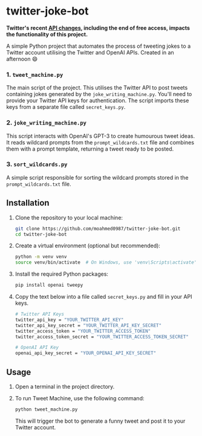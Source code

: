 # twitter-joke-bot

**Twitter's recent [API changes](https://www.forbes.com/sites/jenaebarnes/2023/02/03/twitter-ends-its-free-api-heres-who-will-be-affected/), including the end of free access, impacts the functionality of this project.**

A simple Python project that automates the process of tweeting jokes to a Twitter account utilising the Twitter and OpenAI APIs. Created in an afternoon 😄

### 1. `tweet_machine.py`

The main script of the project. This utilises the Twitter API to post tweets containing jokes generated by the `joke_writing_machine.py`. You'll need to provide your Twitter API keys for authentication. The script imports these keys from a separate file called `secret_keys.py`.

### 2. `joke_writing_machine.py`

This script interacts with OpenAI's GPT-3 to create humourous tweet ideas. It reads wildcard prompts from the `prompt_wildcards.txt` file and combines them with a prompt template, returning a tweet ready to be posted.

### 3. `sort_wildcards.py`

A simple script responsible for sorting the wildcard prompts stored in the `prompt_wildcards.txt` file. 

## Installation

1. Clone the repository to your local machine:
   ```bash
   git clone https://github.com/moahmed0987/twitter-joke-bot.git
   cd twitter-joke-bot
   ```

2. Create a virtual environment (optional but recommended):

   ```bash
   python -m venv venv
   source venv/bin/activate  # On Windows, use 'venv\Scripts\activate'
   ```

3. Install the required Python packages:

   ```bash
   pip install openai tweepy
   ```

4. Copy the text below into a file called `secret_keys.py` and fill in your API keys.

   ```bash
   # Twitter API Keys
   twitter_api_key = "YOUR_TWITTER_API_KEY"
   twitter_api_key_secret = "YOUR_TWITTER_API_KEY_SECRET"
   twitter_access_token = "YOUR_TWITTER_ACCESS_TOKEN"
   twitter_access_token_secret = "YOUR_TWITTER_ACCESS_TOKEN_SECRET"

   # OpenAI API Key
   openai_api_key_secret = "YOUR_OPENAI_API_KEY_SECRET"

   ```

## Usage

1. Open a terminal in the project directory.

2. To run Tweet Machine, use the following command:

   ```bash
   python tweet_machine.py
   ```

   This will trigger the bot to generate a funny tweet and post it to your Twitter account.